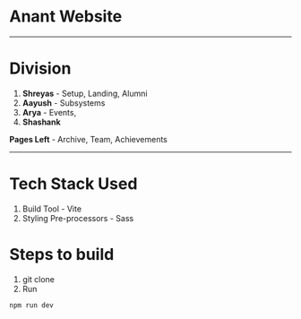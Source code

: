 # Anant Website

---

# Division

1. **Shreyas** - Setup, Landing, Alumni
2. **Aayush** - Subsystems
3. **Arya** - Events,
4. **Shashank**

**Pages Left** - Archive, Team, Achievements

---

# Tech Stack Used

1. Build Tool - Vite
2. Styling Pre-processors - Sass

# Steps to build

1. git clone
2. Run

```bash
npm run dev
```
